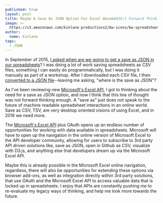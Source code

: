 ```yaml
---
published: true
layout: post
title: Maybe A Save As JSON Option For Excel Wasn&#039;t Forward Thinking Enough
image: >-
  https://s3.amazonaws.com/kinlane-productions2/bw-icons/bw-spreadsheet-to-json.png
author:
  name: kinlane
tags:
  - JSON
---
```

In September of 2015, [I asked when are we going to get a save as JSON in our spreadsheets](http://apievangelist.com/2015/09/08/when-are-we-going-to-get-a-save-as-json-in-our-spreadsheets/)? I was doing a lot of work saving spreadsheets as CSV files, something I can easily do programmatically, but I was doing it manually as part of a workshop. After I downloaded each CSV file, I then [converted to a JSON file](https://kinlane.github.io/csv-converter/)\--leaving me asking, "where is the save as JSON"?

As I've been reviewing new [Microsoft's Excel API](https://dev.office.com/excel/rest), I got to thinking about the need for a save as JSON option, and now I think that this line of thought was not forward thinking enough. A "save as" just does not speak to the future of machine readable spreadsheet interactions in an online world. Save as CSV, TSV, are very desktop oriented visions of using Excel, and in 2016 we need more.

The [Microsoft's Excel API](https://dev.office.com/excel/rest) plus OAuth opens up an endless number of opportunities for working with data available in spreadsheets. Microsoft will have to open up the navigation in the online version of Microsoft Excel to the API developer community, allowing for users to subscribe to 3rd party API driven solutions like, save as JSON, open in Github as CSV, visualize with D3.js, and anything else that developers dream up via the Microsoft Excel API.

Maybe this is already possible in the Microsoft Excel online navigation, regardless, there will also be opportunities for extending these options via browser add-ons, as well as integration directly within 3rd party solutions, that use OAuth and the Microsoft Excel API to access valuable data that is locked up in spreadsheets. I enjoy that APIs are constantly pushing me to re-evaluate my legacy ways of thinking, and help me look more towards the future.